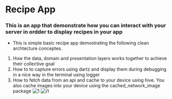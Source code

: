 # Recipe App
### This is an app that demonstrate how you can interact with your server in ordder to display recipes in your app
* This is simple basic recipe app demostrating the following clean archtecture conceptes.
1. How the data, domain and presentation layers works together to achieve their collective goal
2. How to to capture errors using dartz and display them during debugging in a nice way in the terminal using logger
3. How to fetch data from an api and cache to your device using hive. You also cache images into your device using the cached_network_image package
![1](https://github.com/user-attachments/assets/e34f33fd-1a96-463b-a138-6ab2faedff4c)
![i1](https://github.com/user-attachments/assets/3689df59-f58a-4298-a294-3df7245c5102)
